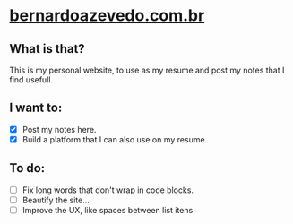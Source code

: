 # [bernardoazevedo.com.br](https://bernardoazevedo.com.br)

## What is that?
This is my personal website, to use as my resume and post my notes that I find usefull.

## I want to:
- [x] Post my notes here.
- [x] Build a platform that I can also use on my resume.

## To do:
- [ ] Fix long words that don't wrap in code blocks.
- [ ] Beautify the site...
- [ ] Improve the UX, like spaces between list itens
